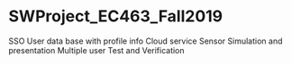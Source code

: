 # SWProject_EC463_Fall2019
SSO
User data base with profile info
Cloud service 
Sensor Simulation and presentation
Multiple user
Test and Verification
